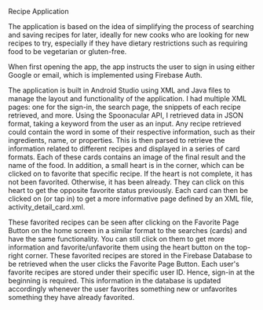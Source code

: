 Recipe Application

The application is based on the idea of simplifying the process of searching and saving recipes for later, ideally for new cooks who are looking for new recipes to try, especially if they have dietary restrictions such as requiring food to be vegetarian or gluten-free.

When first opening the app, the app instructs the user to sign in using either Google or email, which is implemented using Firebase Auth.

The application is built in Android Studio using XML and Java files to manage the layout and functionality of the application. I had multiple XML pages: one for the sign-in, the search page, the snippets of each recipe retrieved, and more. Using the Spoonacular API, I retrieved data in JSON format, taking a keyword from the user as an input. Any recipe retrieved could contain the word in some of their respective information, such as their ingredients, name, or properties. This is then parsed to retrieve the information related to different recipes and displayed in a series of card formats. Each of these cards contains an image of the final result and the name of the food. In addition, a small heart is in the corner, which can be clicked on to favorite that specific recipe. If the heart is not complete, it has not been favorited. Otherwise, it has been already. They can click on this heart to get the opposite favorite status previously. Each card can then be clicked on (or tap in) to get a more informative page defined by an XML file, activity_detail_card.xml.

These favorited recipes can be seen after clicking on the Favorite Page Button on the home screen in a similar format to the searches (cards) and have the same functionality. You can still click on them to get more information and favorite/unfavorite them using the heart button on the top-right corner. These favorited recipes are stored in the Firebase Database to be retrieved when the user clicks the Favorite Page Button. Each user's favorite recipes are stored under their specific user ID. Hence, sign-in at the beginning is required. This information in the database is updated accordingly whenever the user favorites something new or unfavorites something they have already favorited.
